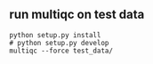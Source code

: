 ## run multiqc on test data

```
python setup.py install
# python setup.py develop
multiqc --force test_data/
```